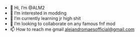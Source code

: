 - 👋 Hi, I’m @ALM2
- 👀 I’m interested in modding
- 🌱 I’m currently learning jr high shit
- 💞️ I’m looking to collaborate on any famous fnf mod
- 📫 How to reach me gmail alejandromaesofficial@gmail.com

<!---
Alejandromaes12/Alejandromaes12 is a ✨ special ✨ repository because its `README.md` (this file) appears on your GitHub profile.
You can click the Preview link to take a look at your changes.
--->
